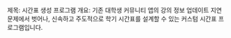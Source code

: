 제목: 시간표 생성 프로그램
개요: 기존 대학생 커뮤니티 앱의 강의 정보 업데이트 지연 문제에서 벗어나, 신속하고 주도적으로 학기 시간표를 설계할 수 있는 커스텀 시간표 프로그램입니다.
